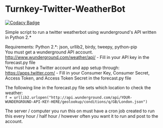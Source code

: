 # Turnkey-Twitter-WeatherBot

[![Codacy Badge](https://api.codacy.com/project/badge/Grade/6b9b75d059e54849a3aaec631b935791)](https://www.codacy.com/app/ajbbb/Turnkey-Twitter-WeatherBot?utm_source=github.com&amp;utm_medium=referral&amp;utm_content=AYJAYY/Turnkey-Twitter-WeatherBot&amp;utm_campaign=badger)

Simple script to run a twitter weatherbot using wunderground's API written in Python 2.*

Requirements:
Python 2.*: json, urllib2, birdy, tweepy, python-pip<br>
You must get a wunderground API account. http://www.wunderground.com/weather/api/ - Fill in your API key in the forecast.py file<br>
You must have a Twitter account and app setup through: https://apps.twitter.com/ - Fill in your Consumer Key, Consumer Secret, Access Token, and Access Token Secret in the forecast.py file<br>

The following line in the forecast.py file sets which location to check the weather:<br>
```f = urllib2.urlopen("http://api.wunderground.com/api/YOUR-WUNDERGROUND-API-KEY-HERE/geolookup/conditions/q/GB/London.json")```

The server / computer you run this on must have a cron job created to run this every hour / half hour / however often you want it to run and post to the account.
